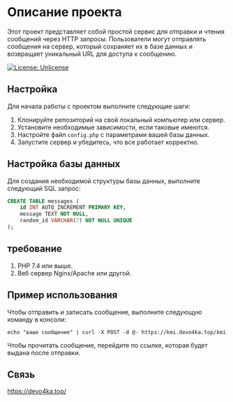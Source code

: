 # Описание проекта

Этот проект представляет собой простой сервис для отправки и чтения сообщений через HTTP запросы. Пользователи могут отправлять сообщения на сервер, который сохраняет их в базе данных и возвращает уникальный URL для доступа к сообщению.

[![License: Unlicense](https://img.shields.io/badge/license-Unlicense-blue.svg)](http://unlicense.org/)

## Настройка

Для начала работы с проектом выполните следующие шаги:

1. Клонируйте репозиторий на свой локальный компьютер или сервер.
2. Установите необходимые зависимости, если таковые имеются.
3. Настройте файл `config.php` с параметрами вашей базы данных.
4. Запустите сервер и убедитесь, что все работает корректно.

## Настройка базы данных

Для создания необходимой структуры базы данных, выполните следующий SQL запрос:

```sql
CREATE TABLE messages (
    id INT AUTO_INCREMENT PRIMARY KEY,
    message TEXT NOT NULL,
    random_id VARCHAR(7) NOT NULL UNIQUE
);
```
## требование

1. PHP 7.4 или выше.
2. Веб сервер Nginx/Apache или другой.


## Пример использования

Чтобы отправить и записать сообщение, выполните следующую команду в консоли:
```
echo "ваше сообщение" | curl -X POST -d @- https://kmi.devo4ka.top/kmi
```
Чтобы прочитать сообщение, перейдите по ссылке, которая будет выдана после отправки.

## Связь

https://devo4ka.top/
